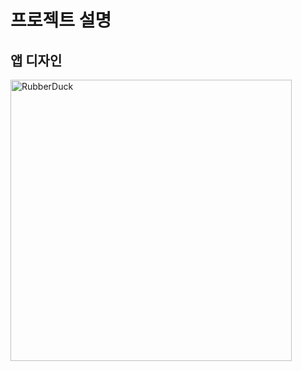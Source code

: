 # 프로젝트 설명

## 앱 디자인

<img src="https://github.com/ministori-yonsei/gd_fe_image/blob/main/frontend/design/mini_prj.png" width="450px" title="px(픽셀) 크기 설정" alt="RubberDuck"></img>

